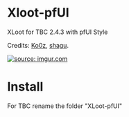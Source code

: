 # Xloot-pfUI


XLoot for TBC 2.4.3 with pfUI Style


Credits: <a href="https://github.com/Ko0z/Xloot">Ko0z</a>, <a href="https://github.com/shagu/pfUI">shagu</a>.

<a href="http://imgur.com/3ahNHHe"><img src="http://i.imgur.com/3ahNHHe.png" title="source: imgur.com" /></a>
<a href="https://media.discordapp.net/attachments/627770711129456665/1088502963372302450/image.png?width=378&height=131" /></a>
# Install 

For TBC rename the folder "XLoot-pfUI"
